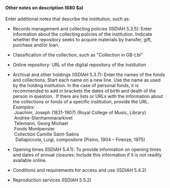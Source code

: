 #### **Other notes on description (680 $a)**

Enter additional notes that describe the institution, such as:

- Records management and collecting policies&nbsp;(ISDIAH 5.3.5): Enter information about the collecting policies of the institution. Indicate whether the repository seeks to acquire materials by transfer, gift, purchase and/or loan.
- Classification of the collection, such as "Collection in GB-Lbl"
- Online repository: URL of the digital repository of the institution
- Archival and other holdings (ISDIAH 5.3.7):&nbsp;Enter the names of the fonds and collections. Start each name on a new line. Use the name as used by the holding institution. In the case of personal fonds, it is recommended to add in brackets the dates of birth and death of the person in question.&nbsp; If there are lists or URLs with the information about the collections or fonds of a specific institution, provide the URL.&nbsp;  
_Examples:_  
 &nbsp;Joachim, Joseph (1831-1907)&nbsp;(Royal College of Music, Library)  
 &nbsp;Andrée-Stenhammararkivet  
 &nbsp;Telemann, Georg Michael  
 &nbsp;Fonds Montpensier  
 &nbsp;Collection Camille Saint-Saëns  
 &nbsp;&nbsp;Dallapiccola, Luigi, compositore (Pisino, 1904 – Firenze, 1975)&nbsp;

- Opening times (ISDIAH 5.4.1): To provide information on opening times and dates of annual closures: Include this information if it is not readily available online.
- Conditions and requirements for access and use (ISDIAH 5.4.2)
- Reproduction services (ISDIAH 5.5.2)